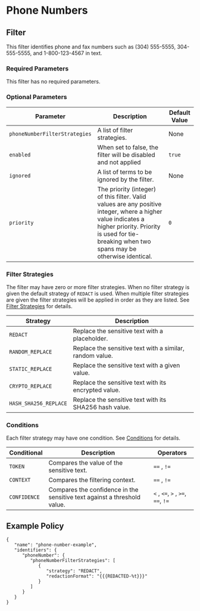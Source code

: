 # Phone Numbers

## Filter

This filter identifies phone and fax numbers such as (304) 555-5555, 304-555-5555, and 1-800-123-4567 in text.

### Required Parameters

This filter has no required parameters.

### Optional Parameters

| Parameter                     | Description                                                                                                                                                                                                  | Default Value |
|-------------------------------|--------------------------------------------------------------------------------------------------------------------------------------------------------------------------------------------------------------|---------------|
| `phoneNumberFilterStrategies` | A list of filter strategies.                                                                                                                                                                                 | None          |
| `enabled`                     | When set to false, the filter will be disabled and not applied                                                                                                                                               | `true`        |
| `ignored`                     | A list of terms to be ignored by the filter.                                                                                                                                                                 | None          |
| `priority`                    | The priority (integer) of this filter. Valid values are any positive integer, where a higher value indicates a higher priority. Priority is used for tie-breaking when two spans may be otherwise identical. | `0`           |

### Filter Strategies

The filter may have zero or more filter strategies. When no filter strategy is given the default strategy of `REDACT` is
used. When multiple filter strategies are given the filter strategies will be applied in order as they are listed.
See [Filter Strategies](#filter-strategies) for details.

| Strategy              | Description                                              |
|-----------------------|----------------------------------------------------------|
| `REDACT`              | Replace the sensitive text with a placeholder.           |
| `RANDOM_REPLACE`      | Replace the sensitive text with a similar, random value. |
| `STATIC_REPLACE`      | Replace the sensitive text with a given value.           |
| `CRYPTO_REPLACE`      | Replace the sensitive text with its encrypted value.     |
| `HASH_SHA256_REPLACE` | Replace the sensitive text with its SHA256 hash value.   |

### Conditions

Each filter strategy may have one condition. See [Conditions](#conditions) for details.

| Conditional  | Description                                                              | Operators                          |
|--------------|--------------------------------------------------------------------------|------------------------------------|
| `TOKEN`      | Compares the value of the sensitive text.                                | `==` , `!=`                        |
| `CONTEXT`    | Compares the filtering context.                                          | `==` , `!=`                        |
| `CONFIDENCE` | Compares the confidence in the sensitive text against a threshold value. | `<` , `<=`, `>` , `>=`, `==`, `!=` |

## Example Policy

```
{
   "name": "phone-number-example",
   "identifiers": {
      "phoneNumber": {
         "phoneNumberFilterStrategies": [
            {
               "strategy": "REDACT",
               "redactionFormat": "{{{REDACTED-%t}}}"
            }
         ]
      }
   }     
}
```
